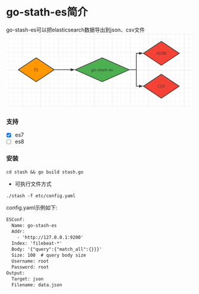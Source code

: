# go-stath-es简介
go-stash-es可以把elasticsearch数据导出到json、csv文件
![go-stash-es](doc/flow.png)

### 支持
 - [x] es7
 - [ ] es8

### 安装
```
cd stash && go build stash.go
```

- 可执行文件方式
```shell
./stash -f etc/config.yaml
```

config.yaml示例如下:
```
ESConf:
  Name: go-stash-es
  Addr:
    - 'http://127.0.0.1:9200'
  Index: 'filebeat-*'
  Body: '{"query":{"match_all":{}}}'
  Size: 100  # query body size
  Username: root
  Password: root
Output:
  Target: json
  Filename: data.json
```